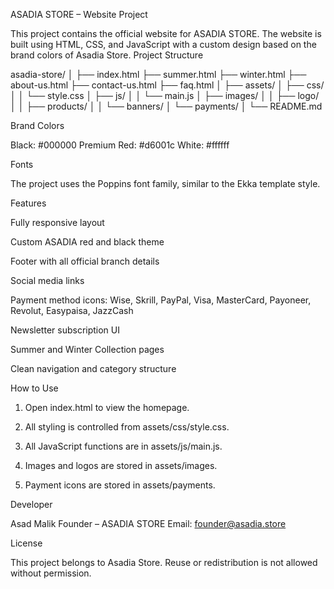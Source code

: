 ASADIA STORE – Website Project

This project contains the official website for ASADIA STORE.
The website is built using HTML, CSS, and JavaScript with a custom design based on the brand colors of Asadia Store.
Project Structure

asadia-store/
│
├── index.html
├── summer.html
├── winter.html
├── about-us.html
├── contact-us.html
├── faq.html
│
├── assets/
│   ├── css/
│   │   └── style.css
│   ├── js/
│   │   └── main.js
│   ├── images/
│   │   ├── logo/
│   │   ├── products/
│   │   └── banners/
│   └── payments/
│
└── README.md

Brand Colors

Black: #000000
Premium Red: #d6001c
White: #ffffff

Fonts

The project uses the Poppins font family, similar to the Ekka template style.

Features

Fully responsive layout

Custom ASADIA red and black theme

Footer with all official branch details

Social media links

Payment method icons: Wise, Skrill, PayPal, Visa, MasterCard, Payoneer, Revolut, Easypaisa, JazzCash

Newsletter subscription UI

Summer and Winter Collection pages

Clean navigation and category structure


How to Use

1. Open index.html to view the homepage.


2. All styling is controlled from assets/css/style.css.


3. All JavaScript functions are in assets/js/main.js.


4. Images and logos are stored in assets/images.


5. Payment icons are stored in assets/payments.



Developer

Asad Malik
Founder – ASADIA STORE
Email: founder@asadia.store

License

This project belongs to Asadia Store.
Reuse or redistribution is not allowed without permission.
